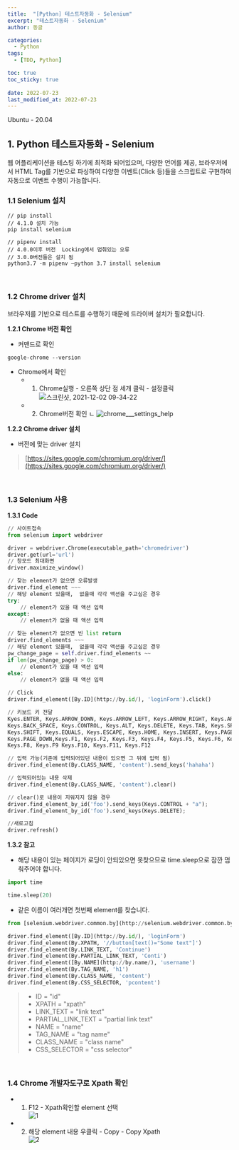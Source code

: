 ```yaml
---
title:  "[Python] 테스트자동화 - Selenium"
excerpt: "테스트자동화 - Selenium"
author: 동글

categories:
  - Python
tags:
  - [TDD, Python]

toc: true
toc_sticky: true
 
date: 2022-07-23
last_modified_at: 2022-07-23
---
```


Ubuntu - 20.04

## 1. Python 테스트자동화 - Selenium
웹 어플리케이션을 테스팅 하기에 최적화 되어있으며, 다양한 언어를 제공, 브라우저에서 HTML Tag를 기반으로 파싱하여 다양한 이벤트(Click 등)들을 스크립트로 구현하여 자동으로 이벤트 수행이 가능합니다.

### 1.1 Selenium 설치  

```
// pip install
// 4.1.0 설치 가능
pip install selenium

// pipenv install 
// 4.0.0이후 버전  Locking에서 멈춰있는 오류
// 3.0.0버전들은 설치 됨
python3.7 -m pipenv —python 3.7 install selenium 
```  

&nbsp;  

### 1.2 Chrome driver 설치  
브라우저를 기반으로 테스트를 수행하기 때문에 드라이버 설치가 필요합니다.

**1.2.1 Chrome 버전 확인**  

- 커맨드로 확인  

```
google-chrome --version
```  

- Chrome에서 확인
  - 1. Chrome실행 - 오른쪽 상단 점 세개 클릭 - 설정클릭  
![스크린샷, 2021-12-02 09-34-22](https://user-images.githubusercontent.com/109357459/180605127-9409376f-14f2-4a6d-a2ab-09e105297e82.png)
  - 2. Chrome버전 확인    ㄴ
  ![chrome___settings_help](https://user-images.githubusercontent.com/109357459/180605126-5196390c-3ce4-435e-b01a-c40b26f00e5e.png)  

**1.2.2 Chrome driver 설치**   
- 버전에 맞는 driver 설치  
>[https://sites.google.com/chromium.org/driver/](https://sites.google.com/chromium.org/driver/)  


&nbsp;  

### 1.3 Selenium 사용  

**1.3.1 Code**

```python
// 사이트접속
from selenium import webdriver

driver = webdriver.Chrome(executable_path='chromedriver')
driver.get(url='url')
// 창모드 최대화면
driver.maximize_window()
```  

```python
// 찾는 element가 없으면 오류발생
driver.find_element ~~~
// 해당 element 있을때,  없을때 각각 액션을 주고싶은 경우
try:
    // element가 있을 때 액션 입력
except:
    // element가 없을 때 액션 입력
```  

```python
// 찾는 element가 없으면 빈 list return
driver.find_elements ~~~
// 해당 element 있을때,  없을때 각각 액션을 주고싶은 경우
pw_change_page = self.driver.find_elements ~~
if len(pw_change_page) > 0:
    // element가 있을 때 액션 입력
else:
    // element가 없을 때 액션 입력
```

```python
// Click
driver.find_element([By.ID](http://by.id/), 'loginForm').click()
```

```python
// 키보드 키 전달
Kyes.ENTER, Keys.ARROW_DOWN, Keys.ARROW_LEFT, Keys.ARROW_RIGHT, Keys.ARROW_UP,
Keys.BACK_SPACE, Keys.CONTROL, Keys.ALT, Keys.DELETE, Keys.TAB, Keys.SPACE,
Keys.SHIFT, Keys.EQUALS, Keys.ESCAPE, Keys.HOME, Keys.INSERT, Keys.PAGE_UP,
Keys.PAGE_DOWN,Keys.F1, Keys.F2, Keys.F3, Keys.F4, Keys.F5, Keys.F6, Keys.F7,
Keys.F8, Keys.F9 Keys.F10, Keys.F11, Keys.F12
```

```python
// 입력 가능(기존에 입력되어있던 내용이 있으면 그 뒤에 입력 됨)
driver.find_element(By.CLASS_NAME, 'content').send_keys('hahaha')

// 입력되어있는 내용 삭제
driver.find_element(By.CLASS_NAME, 'content').clear()

// clear()로 내용이 지워지지 않을 경우
driver.find_element_by_id('foo').send_keys(Keys.CONTROL + "a");
driver.find_element_by_id('foo').send_keys(Keys.DELETE);
```

```python
//새로고침
driver.refresh()
```  


**1.3.2 참고**

- 해당 내용이 있는 페이지가 로딩이 안되있으면 못찾으므로 time.sleep으로 잠깐 멈춰주어야 합니다.

```python
import time

time.sleep(20)
```

- 같은 이름이 여러개면 첫번째 element를 찾습니다.

```python
from [selenium.webdriver.common.by](http://selenium.webdriver.common.by/) import By

driver.find_element([By.ID](http://by.id/), 'loginForm')
driver.find_element(By.XPATH, '//button[text()="Some text"]')
driver.find_element(By.LINK_TEXT, 'Continue')
driver.find_element(By.PARTIAL_LINK_TEXT, 'Conti')
driver.find_element([By.NAME](http://by.name/), 'username')
driver.find_element(By.TAG_NAME, 'h1')
driver.find_element(By.CLASS_NAME, 'content')
driver.find_element(By.CSS_SELECTOR, 'pcontent')  
```  

>- ID = "id"
>- XPATH = "xpath"
>- LINK_TEXT = "link text"
>- PARTIAL_LINK_TEXT = "partial link text"
>- NAME = "name"
>- TAG_NAME = "tag name"
>- CLASS_NAME = "class name"
>- CSS_SELECTOR = "css selector"  


&nbsp;  

### 1.4 Chrome 개발자도구로 Xpath 확인  

- 1. F12 - Xpath확인할 element 선택  
![1](https://user-images.githubusercontent.com/109357459/180605408-4c47434f-cc0b-4855-95cf-bb8042086a3e.png)

- 2. 해당 element 내용 우클릭 - Copy - Copy Xpath  
![2](https://user-images.githubusercontent.com/109357459/180605412-b6ed1aa1-449d-498e-ac74-9571ec32b81e.png)







